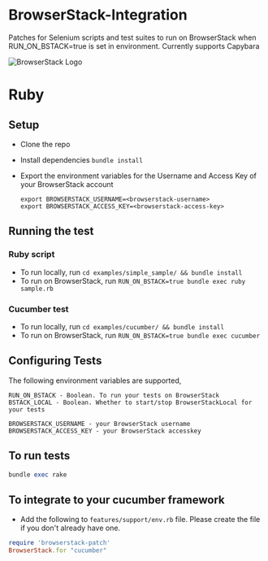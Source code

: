 # BrowserStack-Integration

Patches for Selenium scripts and test suites to run on BrowserStack when RUN_ON_BSTACK=true is set in environment.
Currently supports Capybara

![BrowserStack Logo](https://d98b8t1nnulk5.cloudfront.net/production/images/layout/logo-header.png?1469004780)

# Ruby

## Setup
* Clone the repo
* Install dependencies `bundle install`
* Export the environment variables for the Username and Access Key of your BrowserStack account
  
  ```
  export BROWSERSTACK_USERNAME=<browserstack-username>
  export BROWSERSTACK_ACCESS_KEY=<browserstack-access-key>
  ```

## Running the test

### Ruby script
- To run locally, run `cd examples/simple_sample/ && bundle install`
- To run on BrowserStack, run `RUN_ON_BSTACK=true bundle exec ruby sample.rb`

### Cucumber test
- To run locally, run `cd examples/cucumber/ && bundle install`
- To run on BrowserStack, run `RUN_ON_BSTACK=true bundle exec cucumber`

## Configuring Tests

The following environment variables are supported,

```
RUN_ON_BSTACK - Boolean. To run your tests on BrowserStack
BSTACK_LOCAL - Boolean. Whether to start/stop BrowserStackLocal for your tests

BROWSERSTACK_USERNAME - your BrowserStack username
BROWSERSTACK_ACCESS_KEY - your BrowserStack accesskey
```

## To run tests

```ruby
bundle exec rake
```


## To integrate to your cucumber framework

- Add the following to `features/support/env.rb` file. Please create the file if you don't already have one.

```ruby
require 'browserstack-patch'
BrowserStack.for "cucumber"
```

